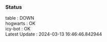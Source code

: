 ### Status


table : DOWN  
hogwarts : OK  
icy-bot : OK  
Latest Update : 2024-03-13 16:46:46.842944
